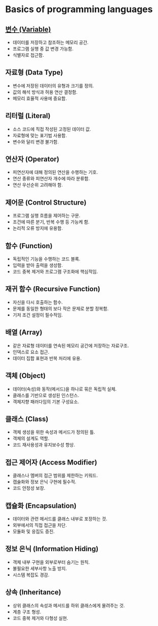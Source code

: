 # Basics of programming languages

## [변수 (Variable)](https://github.com/cherrycoder9/cs-keywords/blob/main/basics-of-programming-languages/variable.md)

- 데이터를 저장하고 참조하는 메모리 공간.
- 프로그램 실행 중 값 변경 가능함.
- 식별자로 접근함.

## 자료형 (Data Type)

- 변수에 저장된 데이터의 유형과 크기를 정의.
- 값의 해석 방식과 허용 연산 결정함.
- 메모리 효율적 사용에 중요함.

## 리터럴 (Literal)

- 소스 코드에 직접 작성된 고정된 데이터 값.
- 자료형에 맞는 표기법 사용함.
- 변수와 달리 변경 불가함.

## 연산자 (Operator)

- 피연산자에 대해 정의된 연산을 수행하는 기호.
- 연산 종류와 피연산자 개수에 따라 분류함.
- 연산 우선순위 고려해야 함.

## 제어문 (Control Structure)

- 프로그램 실행 흐름을 제어하는 구문.
- 조건에 따른 분기, 반복 수행 등 가능케 함.
- 논리적 오류 방지에 유용함.

## 함수 (Function)

- 독립적인 기능을 수행하는 코드 블록.
- 입력을 받아 출력을 생성함.
- 코드 중복 제거와 프로그램 구조화에 핵심적임.

## 재귀 함수 (Recursive Function)

- 자신을 다시 호출하는 함수.
- 문제를 동일한 형태의 보다 작은 문제로 분할 정복함.
- 기저 조건 설정이 필수적임.

## 배열 (Array)

- 같은 자료형 데이터를 연속된 메모리 공간에 저장하는 자료구조.
- 인덱스로 요소 접근.
- 데이터 집합 표현과 반복 처리에 유용.

## 객체 (Object)

- 데이터(속성)와 동작(메서드)을 하나로 묶은 독립적 실체.
- 클래스를 기반으로 생성된 인스턴스.
- 객체지향 패러다임의 기본 구성요소.

## 클래스 (Class)

- 객체 생성을 위한 속성과 메서드가 정의된 틀.
- 객체의 설계도 역할.
- 코드 재사용성과 유지보수성 향상.

## 접근 제어자 (Access Modifier)

- 클래스나 멤버의 접근 범위를 제한하는 키워드.
- 캡슐화와 정보 은닉 구현에 필수적.
- 코드 안정성 보장.

## 캡슐화 (Encapsulation)

- 데이터와 관련 메서드를 클래스 내부로 포장하는 것.
- 외부에서의 직접 접근을 차단.
- 모듈화 및 응집도 증진.

## 정보 은닉 (Information Hiding)

- 객체 내부 구현을 외부로부터 숨기는 원칙.
- 불필요한 세부사항 노출 방지.
- 시스템 복잡도 경감.

## 상속 (Inheritance)

- 상위 클래스의 속성과 메서드를 하위 클래스에게 물려주는 것.
- 계층 구조 형성.
- 코드 중복 제거와 다형성 실현.
